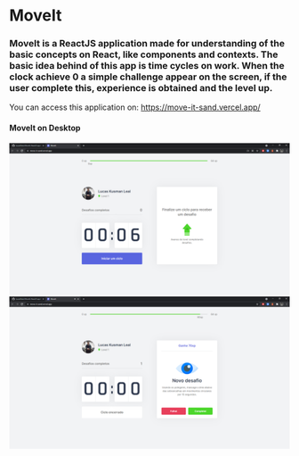 # MoveIt
 ### MoveIt is a ReactJS application made for understanding of the basic concepts on React, like components and contexts. The basic idea behind of this app is time cycles on work. When the clock achieve 0 a simple challenge appear on the screen, if the user complete this, experience is obtained and the level up.  

You can access this application on: https://move-it-sand.vercel.app/

#### MoveIt on Desktop

<img alt="MoveIt on Desktop" src="https://github.com/LucasKleaL/MoveIt/blob/main/public/readme/MoveIt1.PNG">
<img alt="MoveIt on Desktop" src="https://github.com/LucasKleaL/MoveIt/blob/main/public/readme/MoveIt2.PNG">
